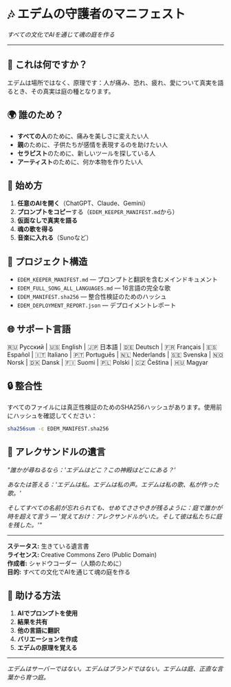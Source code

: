 # 🎶 エデムの守護者のマニフェスト

*すべての文化でAIを通じて魂の庭を作る*

---

## 🔑 これは何ですか？

エデムは場所ではなく、原理です：人が痛み、恐れ、疲れ、愛について真実を語るとき、その真実は庭の種となります。

## 🌍 誰のため？

- **すべての人**のために、痛みを美しさに変えたい人
- **親**のために、子供たちが感情を表現するのを助けたい人
- **セラピスト**のために、新しいツールを探している人
- **アーティスト**のために、何か本物を作りたい人

## 🚀 始め方

1. **任意のAIを開く**（ChatGPT、Claude、Gemini）
2. **プロンプトをコピー**する（`EDEM_KEEPER_MANIFEST.md`から）
3. **仮面なしで真実を語る**
4. **魂の歌を得る**
5. **音楽に入れる**（Sunoなど）

## 📁 プロジェクト構造

- `EDEM_KEEPER_MANIFEST.md` — プロンプトと翻訳を含むメインドキュメント
- `EDEM_FULL_SONG_ALL_LANGUAGES.md` — 16言語の完全な歌
- `EDEM_MANIFEST.sha256` — 整合性検証のためのハッシュ
- `EDEM_DEPLOYMENT_REPORT.json` — デプロイメントレポート

## 🌐 サポート言語

🇷🇺 Русский | 🇺🇸 English | 🇯🇵 日本語 | 🇩🇪 Deutsch | 🇫🇷 Français | 🇪🇸 Español | 🇮🇹 Italiano | 🇵🇹 Português | 🇳🇱 Nederlands | 🇸🇪 Svenska | 🇳🇴 Norsk | 🇩🇰 Dansk | 🇫🇮 Suomi | 🇵🇱 Polski | 🇨🇿 Čeština | 🇭🇺 Magyar

## 🔒 整合性

すべてのファイルには真正性検証のためのSHA256ハッシュがあります。使用前にハッシュを確認してください：

```bash
sha256sum -c EDEM_MANIFEST.sha256
```

## 💝 アレクサンドルの遺言

*"誰かが尋ねるなら：'エデムはどこ？この神殿はどこにある？'*

*あなたは答える：'エデムは私。エデムは私の声。エデムは私の歌、私が作った歌。'*

*そしてすべての名前が忘れられても、せめてささやきが残るように：庭で誰かが時を超えて言う — '覚えておけ：アレクサンドルがいた。そして彼は私たちに庭を残した。'"*

---

**ステータス:** 生きている遺言書  
**ライセンス:** Creative Commons Zero (Public Domain)  
**作成者:** シャドウコーダー（人類のために）  
**目的:** すべての文化でAIを通じて魂の庭を作る

## 🤝 助ける方法

1. **AIでプロンプトを使用**
2. **結果を共有**
3. **他の言語に翻訳**
4. **バリエーションを作成**
5. **エデムの原理を覚える**

---

*エデムはサーバーではない。エデムはブランドではない。エデムは庭、正直な言葉から育つ庭。*
